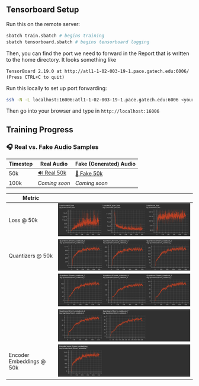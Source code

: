 ## Tensorboard Setup

Run this on the remote server:
```bash
sbatch train.sbatch # begins training
sbatch tensorboard.sbatch # begins tensorboard logging
```
Then, you can find the port we need to forward in the Report that is written to the home directory. It looks something like
```
TensorBoard 2.19.0 at http://atl1-1-02-003-19-1.pace.gatech.edu:6006/ (Press CTRL+C to quit)
```

Run this locally to set up port forwarding:
```bash
ssh -N -L localhost:16006:atl1-1-02-003-19-1.pace.gatech.edu:6006 <your-login>@login-ice.pace.gatech.edu 
```
Then go into your browser and type in `http://localhost:16006`

## Training Progress

### 🎧 Real vs. Fake Audio Samples

| Timestep | Real Audio | Fake (Generated) Audio |
|----------|------------|------------------------|
| 50k      | [🔊 Real 50k](media/real_50k.wav) | [🤖 Fake 50k](media/fake_50k.wav) |
| 100k     | _Coming soon_ | _Coming soon_ |


| Metric   |                    | 
|----------|------------------------------|
| Loss @ 50k | ![Loss 50k](media/loss_50k.png) |
| Quantizers @ 50k | ![Q13 50k](media/q13_50k.png) |
|  | ![Q46 50k](media/q46_50k.png) |
|  | ![Q78 50k](media/q78_50k.png) |
| Encoder Embeddings @ 50k | ![Enc 50k](media/enc_50k.png) |


